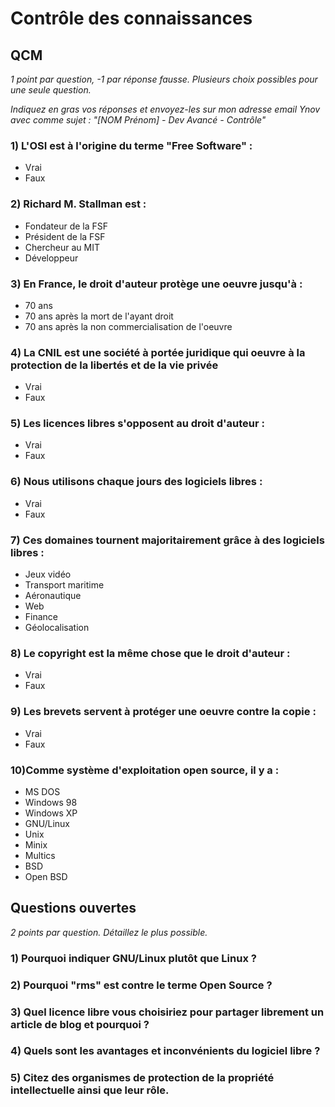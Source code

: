 # Contrôle des connaissances

## QCM
*1 point par question, -1 par réponse fausse. Plusieurs choix possibles pour une seule question.*

*Indiquez en gras vos réponses et envoyez-les sur mon adresse email Ynov avec comme sujet : "[NOM Prénom] - Dev Avancé - Contrôle"*


### 1) L'OSI est à l'origine du terme "Free Software" :
- Vrai
- Faux
### 2) Richard M. Stallman est :
- Fondateur de la FSF
- Président de la FSF
- Chercheur au MIT
- Développeur
### 3) En France, le droit d'auteur protège une oeuvre jusqu'à :
- 70 ans
- 70 ans après la mort de l'ayant droit
- 70 ans après la non commercialisation de l'oeuvre
### 4) La CNIL est une société à portée juridique qui oeuvre à la protection de la libertés et de la vie privée
- Vrai
- Faux
### 5) Les licences libres s'opposent au droit d'auteur :
- Vrai
- Faux
### 6) Nous utilisons chaque jours des logiciels libres :
- Vrai
- Faux
### 7) Ces domaines tournent majoritairement grâce à des logiciels libres :
- Jeux vidéo
- Transport maritime
- Aéronautique
- Web
- Finance
- Géolocalisation
### 8) Le copyright est la même chose que le droit d'auteur :
- Vrai
- Faux
### 9) Les brevets servent à protéger une oeuvre contre la copie :
- Vrai
- Faux
### 10)Comme système d'exploitation open source, il y a :
- MS DOS
- Windows 98
- Windows XP
- GNU/Linux
- Unix
- Minix
- Multics
- BSD
- Open BSD

## Questions ouvertes
*2 points par question. Détaillez le plus possible.*
### 1) Pourquoi indiquer GNU/Linux plutôt que Linux ?
### 2) Pourquoi "rms" est contre le terme Open Source ?
### 3) Quel licence libre vous choisiriez pour partager librement un article de blog et pourquoi ?
### 4) Quels sont les avantages et inconvénients du logiciel libre ?
### 5) Citez des organismes de protection de la propriété intellectuelle ainsi que leur rôle.
